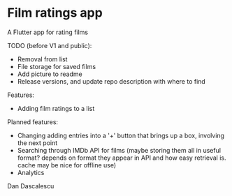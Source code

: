 # Film ratings app
A Flutter app for rating films

TODO (before V1 and public):
 - Removal from list
 - File storage for saved films
 - Add picture to readme
 - Release versions, and update repo description with where to find

Features:
 - Adding film ratings to a list

Planned features:
 - Changing adding entries into a '+' button that brings up a box, involving the next point
 - Searching through IMDb API for films (maybe storing them all in useful format? depends on format they appear in API and how easy retrieval is. cache may be nice for offline use)
 - Analytics

Dan Dascalescu
